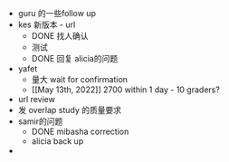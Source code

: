 - guru 的一些follow up
- kes 新版本 - url
	- DONE 找人确认
	- 测试
	- DONE 回复 alicia的问题
- yafet
	- 量大 wait for confirmation
	- [[May 13th, 2022]] 2700 within 1 day - 10 graders?
- url review
- 发 overlap study 的质量要求
- samir的问题
	- DONE mibasha correction
	- alicia back up
-